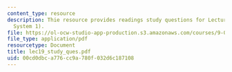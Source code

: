 ```yaml
---
content_type: resource
description: Thie resource provides readings study questions for Lecture 19 (Motor
  System 1).
file: https://ol-ocw-studio-app-production.s3.amazonaws.com/courses/9-01-neuroscience-and-behavior-fall-2003/00cd0dbca776cc9a780f032d6c187108_lec19_study_ques.pdf
file_type: application/pdf
resourcetype: Document
title: lec19_study_ques.pdf
uid: 00cd0dbc-a776-cc9a-780f-032d6c187108
---
```

